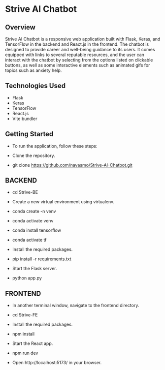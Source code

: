 # Strive AI Chatbot

## Overview

Strive AI Chatbot is a responsive web application built with Flask, Keras, and TensorFlow in the backend and React.js in the frontend. The chatbot is designed to provide career and well-being guidance to its users. It comes equipped with links to several reputable resources, and the user can interact with the chatbot by selecting from the options listed on clickable buttons, as well as some interactive elements such as animated gifs for topics such as anxiety help.

## Technologies Used

* Flask
* Keras
* TensorFlow
* React.js
* Vite bundler

## Getting Started

* To run the application, follow these steps:

* Clone the repository.

* git clone https://github.com/navasmo/Strive-AI-Chatbot.git

## BACKEND

* cd Strive-BE

* Create a new virtual environment using virtualenv.

* conda create -n venv

* conda activate venv

* conda install tensorflow

* conda activate tf

* Install the required packages.

* pip install -r requirements.txt

* Start the Flask server.

* python app.py

## FRONTEND

* In another terminal window, navigate to the frontend directory.

* cd Strive-FE

* Install the required packages.

* npm install

* Start the React app.

* npm run dev

* Open http://localhost:5173/ in your browser.

